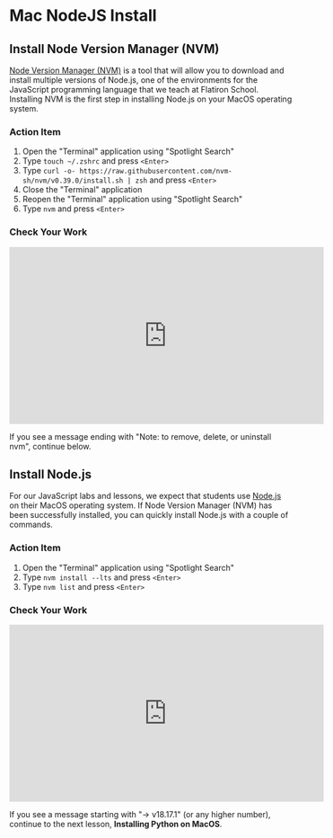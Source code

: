 # Mac NodeJS Install

## Install Node Version Manager (NVM)

[Node Version Manager (NVM)][nvm] is a tool that will allow you to download and
install multiple versions of Node.js, one of the environments for the JavaScript
programming language that we teach at Flatiron School. Installing NVM is the
first step in installing Node.js on your MacOS operating system.

[nvm]: https://github.com/nvm-sh/nvm

### Action Item

1. Open the "Terminal" application using "Spotlight Search"
2. Type `touch ~/.zshrc` and press `<Enter>`
3. Type
   `curl -o- https://raw.githubusercontent.com/nvm-sh/nvm/v0.39.0/install.sh | zsh`
   and press `<Enter>`
4. Close the "Terminal" application
5. Reopen the "Terminal" application using "Spotlight Search"
6. Type `nvm` and press `<Enter>`

### Check Your Work

<iframe width="560" height="315" src="https://www.youtube.com/embed/sRqgMr3AI_s" frameborder="0" allow="accelerometer; autoplay; clipboard-write; encrypted-media; gyroscope; picture-in-picture" allowfullscreen></iframe>

If you see a message ending with "Note: to remove, delete, or uninstall nvm",
continue below.

## Install Node.js

For our JavaScript labs and lessons, we expect that students use [Node.js][node]
on their MacOS operating system. If Node Version Manager (NVM) has been
successfully installed, you can quickly install Node.js with a couple of
commands.

[node]: https://nodejs.org/en/

### Action Item

1. Open the "Terminal" application using "Spotlight Search"
2. Type `nvm install --lts` and press `<Enter>`
3. Type `nvm list` and press `<Enter>`

### Check Your Work

<iframe width="560" height="315" src="https://www.youtube.com/embed/CXTQW772kNY" frameborder="0" allow="accelerometer; autoplay; clipboard-write; encrypted-media; gyroscope; picture-in-picture" allowfullscreen></iframe>

If you see a message starting with "-> v18.17.1" (or any higher number),
continue to the next lesson, **Installing Python on MacOS**.
